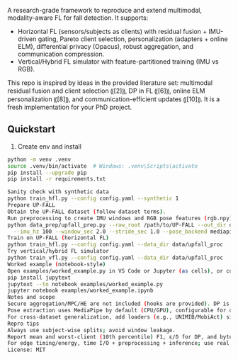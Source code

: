 A research-grade framework to reproduce and extend multimodal, modality-aware FL for fall detection. It supports:
- Horizontal FL (sensors/subjects as clients) with residual fusion + IMU-driven gating, Pareto client selection, personalization (adapters + online ELM), differential privacy (Opacus), robust aggregation, and communication compression.
- Vertical/Hybrid FL simulator with feature-partitioned training (IMU vs RGB).

This repo is inspired by ideas in the provided literature set: multimodal residual fusion and client selection ⸨[2]⸩, DP in FL ⸨[6]⸩, online ELM personalization ⸨[8]⸩, and communication-efficient updates ⸨[10]⸩. It is a fresh implementation for your PhD project.

## Quickstart

1) Create env and install
```bash
python -m venv .venv
source .venv/bin/activate  # Windows: .venv\Scripts\activate
pip install --upgrade pip
pip install -r requirements.txt

Sanity check with synthetic data
python train_hfl.py --config config.yaml --synthetic 1
Prepare UP-FALL
Obtain the UP-FALL dataset (follow dataset terms).
Run preprocessing to create IMU windows and RGB pose features (rgb.npy):
python data_prep/upfall_prep.py --raw_root /path/to/UP-FALL --out_dir data/upfall_proc \
  --imu_hz 100 --window_sec 2.0 --stride_sec 1.0 --pose_backend mediapipe
Train on UP-FALL (horizontal FL)
python train_hfl.py --config config.yaml --data_dir data/upfall_proc
Try vertical/hybrid FL simulator
python train_vfl.py --config config.yaml --data_dir data/upfall_proc
Worked example (notebook-style)
Open examples/worked_example.py in VS Code or Jupyter (as cells), or convert to ipynb via:
pip install jupytext
jupytext --to notebook examples/worked_example.py
jupyter notebook examples/worked_example.ipynb
Notes and scope
Secure aggregation/MPC/HE are not included (hooks are provided). DP is supported via Opacus.
Pose extraction uses MediaPipe by default (CPU/GPU), configurable for other backends.
For cross-dataset generalization, add loaders (e.g., UNIMIB/MobiAct) similar to UP-FALL.
Repro tips
Always use subject-wise splits; avoid window leakage.
Report mean and worst-client (10th percentile) F1, ε/δ for DP, and bytes/round for comm compression.
For edge timing/energy, time I/O + preprocessing + inference; use real devices when possible.
License: MIT